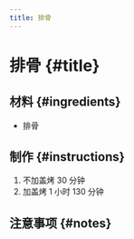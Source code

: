 ```yaml
---
title: 排骨
---
```


# 排骨 {#title}

## 材料 {#ingredients}

- 排骨

## 制作 {#instructions}

1. 不加盖烤 30 分钟
2. 加盖烤 1 小时 130 分钟

## 注意事项 {#notes}
